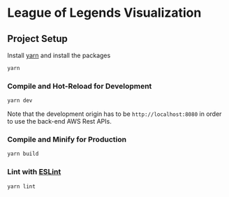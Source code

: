 # League of Legends Visualization

## Project Setup
Install [yarn](https://yarnpkg.com) and install the packages
```sh
yarn
```

### Compile and Hot-Reload for Development

```sh
yarn dev
```

Note that the development origin has to be `http://localhost:8080` in order to use the back-end AWS Rest APIs.

### Compile and Minify for Production

```sh
yarn build
```

### Lint with [ESLint](https://eslint.org/)

```sh
yarn lint
```

